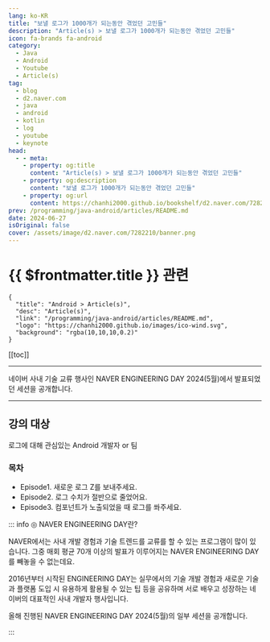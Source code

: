 ```yaml
---
lang: ko-KR
title: "보낼 로그가 1000개가 되는동안 겪었던 고민들"
description: "Article(s) > 보낼 로그가 1000개가 되는동안 겪었던 고민들"
icon: fa-brands fa-android
category: 
  - Java
  - Android
  - Youtube
  - Article(s)
tag: 
  - blog
  - d2.naver.com
  - java
  - android
  - kotlin
  - log
  - youtube
  - keynote
head:  
  - - meta:
    - property: og:title
      content: "Article(s) > 보낼 로그가 1000개가 되는동안 겪었던 고민들"
    - property: og:description
      content: "보낼 로그가 1000개가 되는동안 겪었던 고민들"
    - property: og:url
      content: https://chanhi2000.github.io/bookshelf/d2.naver.com/7282210.html
prev: /programming/java-android/articles/README.md
date: 2024-06-27
isOriginal: false
cover: /assets/image/d2.naver.com/7282210/banner.png
---
```


# {{ $frontmatter.title }} 관련

```component VPCard
{
  "title": "Android > Article(s)",
  "desc": "Article(s)",
  "link": "/programming/java-android/articles/README.md",
  "logo": "https://chanhi2000.github.io/images/ico-wind.svg",
  "background": "rgba(10,10,10,0.2)"
}
```

[[toc]]

---

<SiteInfo
  name="보낼 로그가 1000개가 되는동안 겪었던 고민들 | NAVER D2"
  desc="보낼 로그가 1000개가 되는동안 겪었던 고민들"
  url="https://d2.naver.com/helloworld/7282210"
  logo="/assets/image/d2.naver.com/favicon.ico"
  preview="/assets/image/d2.naver.com/7282210/banner.png"/>

네이버 사내 기술 교류 행사인 NAVER ENGINEERING DAY 2024(5월)에서 발표되었던 세션을 공개합니다.

<!-- https://tv.naver.com/embed/56601286?autoPlay=true -->
<VidStack src="youtube/lSIB2MdpHVQ" />

---

## 강의 대상

로그에 대해 관심있는 Android 개발자 or 팀

### 목차

- Episode1. 새로운 로그 Z를 보내주세요.
- Episode2. 로그 수치가 절반으로 줄었어요.
- Episode3. 컴포넌트가 노출되었을 때 로그를 쏴주세요. 

::: info ◎ NAVER ENGINEERING DAY란?

NAVER에서는 사내 개발 경험과 기술 트렌드를 교류를 할 수 있는 프로그램이 많이 있습니다. 그중 매회 평균 70개 이상의 발표가 이루어지는 NAVER ENGINEERING DAY를 빼놓을 수 없는데요. 

2016년부터 시작된 ENGINEERING DAY는 실무에서의 기술 개발 경험과 새로운 기술과 플랫폼 도입 시 유용하게 활용될 수 있는 팁 등을 공유하며 서로 배우고 성장하는 네이버의 대표적인 사내 개발자 행사입니다.

올해 진행된 NAVER ENGINEERING DAY 2024(5월)의 일부 세션을 공개합니다.

:::
